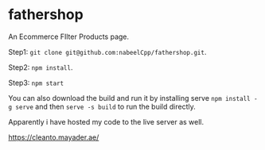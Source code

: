 # fathershop
An Ecommerce FIlter Products page.

Step1: `git clone git@github.com:nabeelCpp/fathershop.git`.

Step2: `npm install`.

Step3: `npm start`

You can also download the build and run it by installing serve `npm install -g serve` and then `serve -s build` to run the build directly.

Apparently i have hosted my code to the live server as well.

https://cleanto.mayader.ae/
